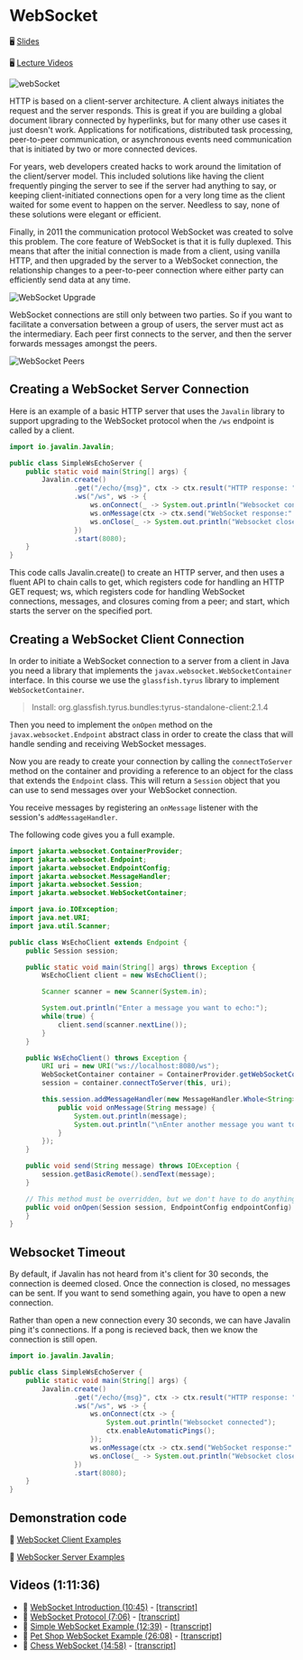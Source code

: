 # WebSocket

🖥️ [Slides](https://docs.google.com/presentation/d/1isIXUjbcOjWPD4ZXz5j98t4xns8ImKj9/edit?usp=sharing&ouid=110961336761942794636&rtpof=true&sd=true)

🖥️ [Lecture Videos](#videos)

![webSocket](webServicesWebSocketsLogo.png)

HTTP is based on a client-server architecture. A client always initiates the request and the server responds. This is great if you are building a global document library connected by hyperlinks, but for many other use cases it just doesn't work. Applications for notifications, distributed task processing, peer-to-peer communication, or asynchronous events need communication that is initiated by two or more connected devices.

For years, web developers created hacks to work around the limitation of the client/server model. This included solutions like having the client frequently pinging the server to see if the server had anything to say, or keeping client-initiated connections open for a very long time as the client waited for some event to happen on the server. Needless to say, none of these solutions were elegant or efficient.

Finally, in 2011 the communication protocol WebSocket was created to solve this problem. The core feature of WebSocket is that it is fully duplexed. This means that after the initial connection is made from a client, using vanilla HTTP, and then upgraded by the server to a WebSocket connection, the relationship changes to a peer-to-peer connection where either party can efficiently send data at any time.

![WebSocket Upgrade](webServicesWebSocketUpgrade.jpg)

WebSocket connections are still only between two parties. So if you want to facilitate a conversation between a group of users, the server must act as the intermediary. Each peer first connects to the server, and then the server forwards messages amongst the peers.

![WebSocket Peers](webServicesWebSocketPeers.jpg)

## Creating a WebSocket Server Connection

Here is an example of a basic HTTP server that uses the `Javalin` library to support upgrading to the WebSocket protocol when the `/ws` endpoint is called by a client.

```java
import io.javalin.Javalin;

public class SimpleWsEchoServer {
    public static void main(String[] args) {
        Javalin.create()
                .get("/echo/{msg}", ctx -> ctx.result("HTTP response: " + ctx.pathParam("msg")))
                .ws("/ws", ws -> {
                    ws.onConnect(_ -> System.out.println("Websocket connected"));
                    ws.onMessage(ctx -> ctx.send("WebSocket response:" + ctx.message()));
                    ws.onClose(_ -> System.out.println("Websocket closed"));
                })
                .start(8080);
    }
}
```

This code calls Javalin.create() to create an HTTP server, and then uses a fluent API to chain calls to get, which registers code for handling an HTTP GET request; ws, which registers code for handling WebSocket connections, messages, and closures coming from a peer; and start, which starts the server on the specified port.

## Creating a WebSocket Client Connection

In order to initiate a WebSocket connection to a server from a client in Java you need a library that implements the `javax.websocket.WebSocketContainer` interface. In this course we use the `glassfish.tyrus` library to implement `WebSocketContainer`.

> Install: org.glassfish.tyrus.bundles:tyrus-standalone-client:2.1.4

Then you need to implement the `onOpen` method on the `javax.websocket.Endpoint` abstract class in order to create the class that will handle sending and receiving WebSocket messages.

Now you are ready to create your connection by calling the `connectToServer` method on the container and providing a reference to an object for the class that extends the `Endpoint` class. This will return a `Session` object that you can use to send messages over your WebSocket connection.

You receive messages by registering an `onMessage` listener with the session's `addMessageHandler`.

The following code gives you a full example.

```java
import jakarta.websocket.ContainerProvider;
import jakarta.websocket.Endpoint;
import jakarta.websocket.EndpointConfig;
import jakarta.websocket.MessageHandler;
import jakarta.websocket.Session;
import jakarta.websocket.WebSocketContainer;

import java.io.IOException;
import java.net.URI;
import java.util.Scanner;

public class WsEchoClient extends Endpoint {
    public Session session;

    public static void main(String[] args) throws Exception {
        WsEchoClient client = new WsEchoClient();

        Scanner scanner = new Scanner(System.in);

        System.out.println("Enter a message you want to echo:");
        while(true) {
            client.send(scanner.nextLine());
        }
    }

    public WsEchoClient() throws Exception {
        URI uri = new URI("ws://localhost:8080/ws");
        WebSocketContainer container = ContainerProvider.getWebSocketContainer();
        session = container.connectToServer(this, uri);

        this.session.addMessageHandler(new MessageHandler.Whole<String>() {
            public void onMessage(String message) {
                System.out.println(message);
                System.out.println("\nEnter another message you want to echo:");
            }
        });
    }

    public void send(String message) throws IOException {
        session.getBasicRemote().sendText(message);
    }

    // This method must be overridden, but we don't have to do anything with it
    public void onOpen(Session session, EndpointConfig endpointConfig) {
    }
}

```
## Websocket Timeout

By default, if Javalin has not heard from it's client for 30 seconds, the connection is deemed closed. Once the connection is closed, no messages can be sent. If you want to send something again, you have to open a new connection.

Rather than open a new connection every 30 seconds, we can have Javalin ping it's connections. If a pong is recieved back, then we know the connection is still open. 


```java
import io.javalin.Javalin;

public class SimpleWsEchoServer {
    public static void main(String[] args) {
        Javalin.create()
                .get("/echo/{msg}", ctx -> ctx.result("HTTP response: " + ctx.pathParam("msg")))
                .ws("/ws", ws -> {
                    ws.onConnect(ctx -> {
                        System.out.println("Websocket connected");
                        ctx.enableAutomaticPings();
                    });
                    ws.onMessage(ctx -> ctx.send("WebSocket response:" + ctx.message()));
                    ws.onClose(_ -> System.out.println("Websocket closed"));
                })
                .start(8080);
    }
}
```

## Demonstration code

📁 [WebSocket Client Examples](example-code/client)

📁 [WebSocker Server Examples](example-code/server)

## <a name="videos"></a>Videos (1:11:36)

- 🎥 [WebSocket Introduction (10:45)](https://byu.hosted.panopto.com/Panopto/Pages/Viewer.aspx?id=fcd3b045-d06e-41f7-8a0e-b1a1014a7b97) - [[transcript]](https://github.com/user-attachments/files/17753884/CS_240_WebSocket_Introduction_Transcript.pdf)
- 🎥 [WebSocket Protocol (7:06)](https://byu.hosted.panopto.com/Panopto/Pages/Viewer.aspx?id=91c23bc0-410b-4848-be81-b1a1014dab96) - [[transcript]](https://github.com/user-attachments/files/17753890/CS_240_WebSocket_Protocol_Transcript.pdf)
- 🎥 [Simple WebSocket Example (12:39)](https://byu.hosted.panopto.com/Panopto/Pages/Viewer.aspx?id=5ea47462-3100-4597-a7ce-b1a1014ffd34) - [[transcript]](https://github.com/user-attachments/files/17753898/CS_240_Simple_WebSocket_Example_Transcript.pdf)
- 🎥 [Pet Shop WebSocket Example (26:08)](https://byu.hosted.panopto.com/Panopto/Pages/Viewer.aspx?id=155aeaa0-e35e-40fe-94bd-b1a10153d812) - [[transcript]](https://github.com/user-attachments/files/17753916/CS_240_Petshop_WebSocket_Example_Transcript.pdf)
- 🎥 [Chess WebSocket (14:58)](https://byu.hosted.panopto.com/Panopto/Pages/Viewer.aspx?id=fe962f4a-4e75-47f4-ba91-b1a1015b7928) - [[transcript]](https://github.com/user-attachments/files/17753934/CS_240_Chess_WebSocket_Transcript.pdf)
